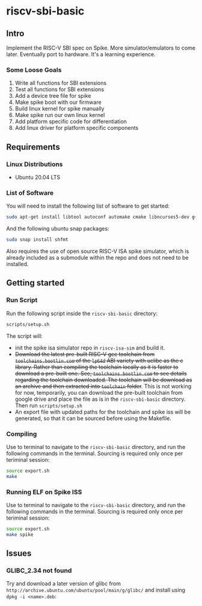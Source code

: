 # riscv-sbi-basic

## Intro

Implement the RISC-V SBI spec on Spike. More simulator/emulators to come later.
Eventually port to hardware. It's a learning experience.

### Some Loose Goals

1. Write all functions for SBI extensions
2. Test all functions for SBI extensions
3. Add a device tree file for spike
4. Make spike boot with our firmware
5. Build linux kernel for spike manually
6. Make spike run our own linux kernel
7. Add platform specific code for differentiation
8. Add linux driver for platform specific components

## Requirements

### Linux Distributions

- Ubuntu 20.04 LTS

### List of Software

You will need to install the following list of software to get started:

```bash
sudo apt-get install libtool autoconf automake cmake libncurses5-dev g++ shellcheck python3-venv device-tree-compiler
```

And the following ubuntu snap packages:

```bash
sudo snap install shfmt
```

Also requires the use of open source RISC-V ISA spike simulator, which is already included as a submodule within the repo
and does not need to be installed.

## Getting started

### Run Script

Run the following script inside the `riscv-sbi-basic` directory:

```bash
scripts/setup.sh
```

The script will:

- init the spike isa simulator repo in `riscv-isa-sim` and build it.
- ~~Download the latest pre-built RISC-V gcc toolchain from `toolchains.bootlin.com` of the `lp64d` ABI variety with uclibc as the c library. Rather than compiling the toolchain locally as it is faster to download a pre-built one. See,
`toolchains.bootlin.com` to see details regarding the toolchain downloaded. The toolchain will be download as an archive and then extracted into `toolchain` folder~~. This is not working for now, temporarily, you can download the pre-built toolchain from google drive and place the file as is in the `riscv-sbi-basic` directory. Then run `scripts/setup.sh`
- An export file with updated paths for the toolchain and spike iss will be generated, so that it can be sourced before using the Makefile.

### Compiling

Use to terminal to navigate to the `riscv-sbi-basic` directory, and run the following commands in the terminal. Sourcing is required only once per teriminal session:

```bash
source export.sh
make
```

### Running ELF on Spike ISS

Use to terminal to navigate to the `riscv-sbi-basic` directory, and run the following commands in the terminal. Sourcing is required only once per teriminal session:

```bash
source export.sh
make spike
```

## Issues

### GLIBC_2.34 not found

Try and download a later version of glibc from `http://archive.ubuntu.com/ubuntu/pool/main/g/glibc/` and install using `dpkg -i <name>.deb`:
